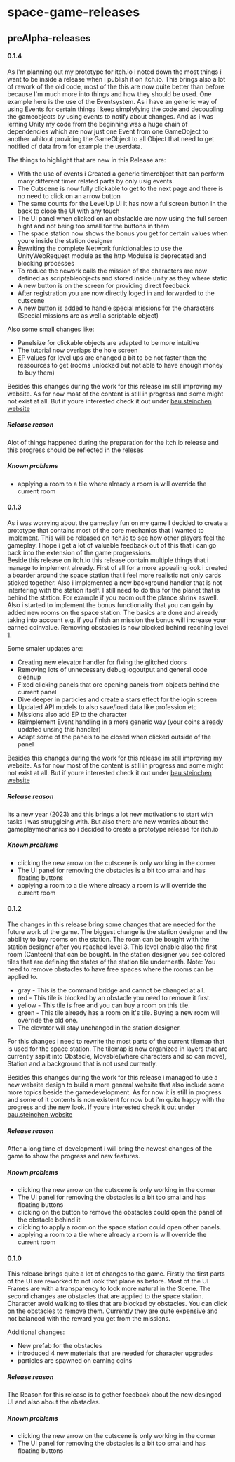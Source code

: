 # space-game-releases

## preAlpha-releases

#### 0.1.4
As I'm planning out my prototype for itch.io i noted down the most things i want to be inside a release when i publish it on itch.io.
This brings also a lot of rework of the old code, most of the this are now quite better than before because I'm much more into things and how they should be used. One example here is the use of the Eventsystem. As i have an generic way of using Events for certain things i keep simplyfying the code and decoupling the gameobjects by using events to notify about changes. And as i was lerning Unity my code from the beginning was a huge chain of dependencies which are now just one Event from one GameObject to another whitout providing the GameObject to all Object that need to get notified of data from for example the userdata.

The things to highlight that are new in this Release are:
* With the use of events i Created a generic timerobject that can perform many different timer related parts by only usig events.
* The Cutscene is now fully clickable to get to the next page and there is no need to click on an arrow button
* The same counts for the LevelUp UI it has now a fullscreen button in the back to close the UI with any touch
* The UI panel when clicked on an obstackle are now using the full screen hight and not being too small for the buttons in them
* The space station now shows the bonus you get for certain values when youre inside the station designer
* Rewriting the complete Network funktionalties to use the UnityWebRequest module as the http Modulse is deprecated and blocking processes
* To reduce the nework calls the mission of the characters are now defined as scriptableobjects and stored inside unity as they where static 
* A new button is on the screen for providing direct feedback
* After registration you are now directly loged in and forwarded to the cutscene
* A new button is added to handle special missions for the characters (Special missions are as well a scriptable object)

Also some small changes like:
* Panelsize for clickable objects are adapted to be more intuitive
* The tutorial now overlaps the hole screen
* EP values for level ups are changed a bit to be not faster then the ressources to get (rooms unlocked but not able to have enough money to buy them)


Besides this changes during the work for this release im still improving my website. As for now most of the content is still in progress and some might not exist at all. But if youre interested check it out under [bau.steinchen website](http://bau-steinchen.duckdns.org/)

##### Release reason
Alot of things happened during the preparation for the itch.io release and this progress should be reflected in the releses

##### Known problems
* applying a room to a tile where already a room is will override the current room

#### 0.1.3
As i was worrying about the gameplay fun on my game I decided to create a prototype that contains most of the core mechanics that I wanted to implement. This will be released on itch.io to see how other players feel the gameplay. I hope i get a lot of valuable feedback out of this that i can go back into the extension of the game progressions.    
Beside this release on itch.io this release contain multiple things that i manage to implement already. First of all for a more appealing look i created a boarder around the space station that i feel more realistic not only cards sticked together.
Also i implemented a new background handler that is not interfering with the station itself. I still need to do this for the planet that is behind the station. For example if you zoom out the plance shrink aswell.
Also i started to implement the bonus functionality that you can gain by added new rooms on the space station. The basics are done and already taking into account e.g. if you finish an mission the bonus will increase your earned coinvalue.
Removing obstacles is now blocked behind reaching level 1.

Some smaler updates are:   
* Creating new elevator handler for fixing the glitched doors
* Removing lots of unnecessary debug logoutput and general code cleanup
* Fixed clicking panels that ore opening panels from objects behind the current panel
* Dive deeper in particles and create a stars effect for the login screen
* Updated API models to also save/load data like profession etc 
* Missions also add EP to the character
* Reimplement Event handling in a more generic way (your coins already updated unsing this handler)
* Adapt some of the panels to be closed when clicked outside of the panel

Besides this changes during the work for this release im still improving my website. As for now most of the content is still in progress and some might not exist at all. But if youre interested check it out under [bau.steinchen website](http://bau-steinchen.duckdns.org/)

##### Release reason
Its a new year (2023) and this brings a lot new motivations to start with tasks i was struggleing with. But also there are new worries about the gameplaymechanics so i decided to create a prototype release for itch.io

##### Known problems
* clicking the new arrow on the cutscene is only working in the corner
* The UI panel for removing the obstacles is a bit too smal and has floating buttons
* applying a room to a tile where already a room is will override the current room


#### 0.1.2
The changes in this release bring some changes that are needed for the future work of the game. The biggest change is the station designer and the abbility to buy rooms on the station. The room can be bought with the station designer after you reached level 3. This level enable also the first room (Canteen) that can be bought. In the station designer you see colored tiles that are defining the states of the station tile underneath.
Note: You need to remove obstacles to have free spaces where the rooms can be applied to.

* gray - This is the command bridge and cannot be changed at all.
* red - This tile is blocked by an obstacle you need to remove it first.
* yellow - This tile is free and you can buy a room on this tile.
* green - This tile already has a room on it's tile. Buying a new room will override the old one.
* The elevator will stay unchanged in the station designer.

For this changes i need to rewrite the most parts of the current tilemap that is used for the space station. The tilemap is now organized in layers that are currently ssplit into Obstacle, Movable(where characters and so can move), Station and a background that is not used currently.

Besides this changes during the work for this release i managed to use a new website design to build a more general website that also include some more topics beside the gamedevelopment. As for now it is still in progress and some of it contents is non existent for now but i'm quite happy with the progress and the new look. If youre interested check it out under [bau.steinchen website](http://bau-steinchen.duckdns.org/)

##### Release reason
After a long time of development i will bring the newest changes of the game to show the progress and new features.

##### Known problems
* clicking the new arrow on the cutscene is only working in the corner
* The UI panel for removing the obstacles is a bit too smal and has floating buttons
* clicking on the button to remove the obstacles could open the panel of the obstacle behind it
* clicking to apply a room on the space station could open other panels.
* applying a room to a tile where already a room is will override the current room


#### 0.1.0
This release brings quite a lot of changes to the game. Firstly the first parts of the UI are reworked to not look that plane as before. Most of the UI Frames are with a transparency to look more natural in the Scene. 
The second changes are obstacles that are applied to the space station. Character avoid walking to tiles that are blocked by obstacles. You can click on the obstacles to remove them. Currently they are quite expensive and not balanced with the reward you get from the missions.

Additional changes:
* New prefab for the obstacles
* introduced 4 new materials that are needed for character upgrades
* particles are spawned on earning coins

##### Release reason
The Reason for this release is to gether feedback about the new desinged UI and also about the obstacles.

##### Known problems
* clicking the new arrow on the cutscene is only working in the corner
* The UI panel for removing the obstacles is a bit too smal and has floating buttons

